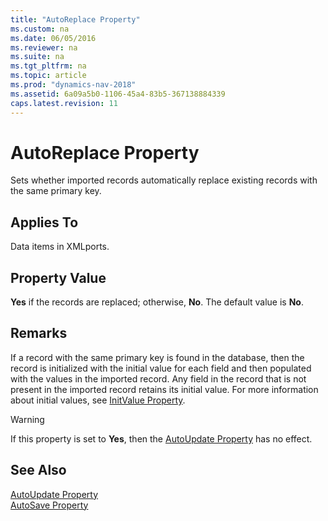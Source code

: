 ```yaml
---
title: "AutoReplace Property"
ms.custom: na
ms.date: 06/05/2016
ms.reviewer: na
ms.suite: na
ms.tgt_pltfrm: na
ms.topic: article
ms.prod: "dynamics-nav-2018"
ms.assetid: 6a09a5b0-1106-45a4-83b5-367138884339
caps.latest.revision: 11
---
```

# AutoReplace Property
Sets whether imported records automatically replace existing records with the same primary key.  
  
## Applies To  
 Data items in XMLports.  
  
## Property Value  
 **Yes** if the records are replaced; otherwise, **No**. The default value is **No**.  
  
## Remarks  
 If a record with the same primary key is found in the database, then the record is initialized with the initial value for each field and then populated with the values in the imported record. Any field in the record that is not present in the imported record retains its initial value. For more information about initial values, see [InitValue Property](InitValue-Property.md).  
  
> [!WARNING]  
>  If this property is set to **Yes**, then the [AutoUpdate Property](AutoUpdate-Property.md) has no effect.  
  
## See Also  
 [AutoUpdate Property](AutoUpdate-Property.md)   
 [AutoSave Property](AutoSave-Property.md)